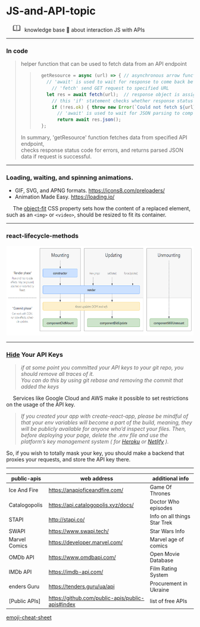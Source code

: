# JS-and-API-topic
&emsp;  <img src="https://github.com/SKindij/SKindij/blob/main/animation/Book.gif" title="Book" alt="Book" width="20" height="20"/>&ensp; knowledge base :dragon: about interaction JS with APIs

___

### In code 

> helper function that can be used to fetch data from an API endpoint
> > ```javascript  
> >   getResource = async (url) => { // asynchronous arrow function that takes in a url parameter
> >     // 'await' is used to wait for response to come back before moving on to next line of code
> >       // 'fetch' send GET request to specified URL
> >     let res = await fetch(url);  // response object is assigned to 'res' variable
> >       // this 'if' statement checks whether response status code is not in 200-299 range
> >       if (!res.ok) { throw new Error(`Could not fetch ${url}, status: ${res.status}`); } 
> >         // 'await' is used to wait for JSON parsing to complete before returning data
> >         return await res.json();
> >   };
> > ```
> In summary, 'getResource' function fetches data from specified API endpoint,<br> 
>   checks response status code for errors, and returns parsed JSON data if request is successful.
___

### Loading, waiting, and spinning animations.
* GIF, SVG, and APNG formats. https://icons8.com/preloaders/
* Animation Made Easy. https://loading.io/

&emsp;  The [object-fit](https://developer.mozilla.org/en-US/docs/Web/CSS/object-fit) CSS property sets how the content of a replaced element, such as an ``<img>`` or ``<video>``, should be resized to fit its container.



___

### react-lifecycle-methods
<div>
  <img src="https://github.com/SKindij/SKindij/blob/main/recources/react-lifecycle-methods.jpg" 
    title="react-lifecycle-method" alt="react-lifecycle-method" width="640" height="240"/>  
</div> 





___

### [Hide](https://betterprogramming.pub/how-to-hide-your-api-keys-c2b952bc07e6) Your API Keys
> _if at some point you committed your API keys to your git repo, you should remove all traces of it. \
> You can do this by using git rebase and removing the commit that added the keys_

&emsp; Services like Google Cloud and AWS make it possible to set restrictions on the usage of the API key.

> _If you created your app with create-react-app, please be mindful of that your env variables will become a part of the build, meaning, they will be publicly available for anyone who’d inspect your files. Then, before deploying your page, delete the .env file and use the platform’s key management system ( for [Heroku](https://www.heroku.com/) or [Netlify](https://www.netlify.com/) )._


So, if you wish to totally mask your key, you should make a backend that proxies your requests, and store the API key there.





___

|     public-apis         |      web address          | additional info              |
|-------------------------|---------------------------|------------------------------|
| Ice And Fire  | https://anapioficeandfire.com/      | Game Of Thrones              |
| Catalogopolis | https://api.catalogopolis.xyz/docs/ | Doctor Who episodes          |
| STAPI         | http://stapi.co/                    | Info on all things Star Trek |
| SWAPI         | https://www.swapi.tech/             | Star Wars Info               |
| Marvel Comics | https://developer.marvel.com/       | Marvel age of comics         |
| OMDb API      | https://www.omdbapi.com/            | Open Movie Database          |
| IMDb API      | https://imdb-api.com/               | Film Rating System           |
| enders Guru   | https://tenders.guru/ua/api         | Procurement in Ukraine       |
[Public APIs]   | https://github.com/public-apis/public-apis#index | list of free APIs |

[emoji-cheat-sheet](https://github.com/ikatyang/emoji-cheat-sheet/blob/master/README.md)
